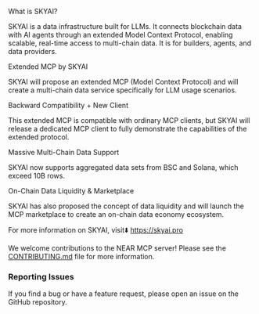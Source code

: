 What is SKYAI?

SKYAI is a data infrastructure built for LLMs. It connects blockchain data with AI agents through an extended Model Context Protocol, enabling scalable, real-time access to multi-chain data. It is for builders, agents, and data providers.

Extended MCP by SKYAI

SKYAI will propose an extended MCP (Model Context Protocol) and will create a multi-chain data service specifically for LLM usage scenarios.

Backward Compatibility + New Client

This extended MCP is compatible with ordinary MCP clients, but SKYAI will release a dedicated MCP client to fully demonstrate the capabilities of the extended protocol.

Massive Multi-Chain Data Support

SKYAI now supports aggregated data sets from BSC and Solana, which exceed 10B rows.

On-Chain Data Liquidity & Marketplace

SKYAI has also proposed the concept of data liquidity and will launch the MCP marketplace to create an on-chain data economy ecosystem.

For more information on SKYAI, visit⬇️
https://skyai.pro

We welcome contributions to the NEAR MCP server! Please see the [CONTRIBUTING.md](CONTRIBUTING.md) file for more information.

### Reporting Issues

If you find a bug or have a feature request, please open an issue on the GitHub repository.
